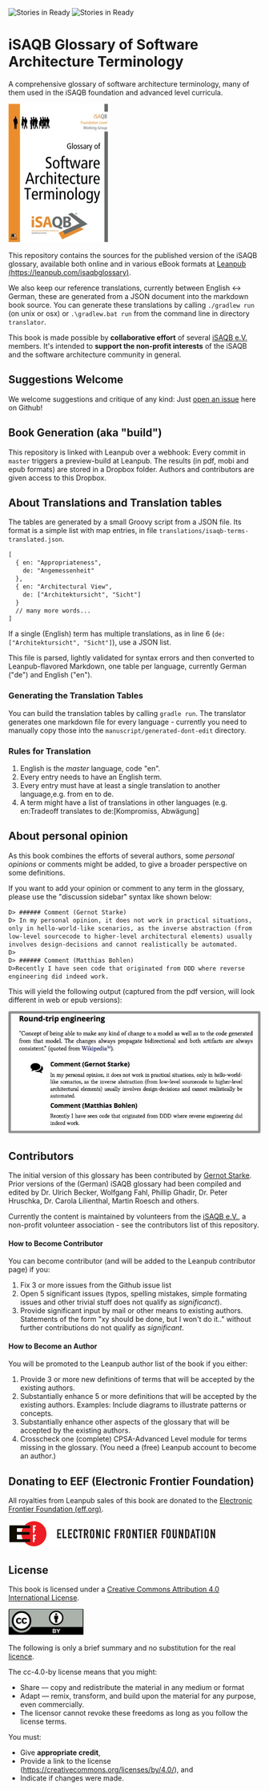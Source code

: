 ![Stories in Ready](https://badge.waffle.io/isaqb-org/glossary.png?label=ready&title=Ready)
![Stories in Ready](https://badge.waffle.io/isaqb-org/glossary.png?label=in%20progress&title=In%20progress)

# iSAQB Glossary of Software Architecture Terminology

A comprehensive glossary of software architecture terminology,
many of them used in the iSAQB foundation and advanced level curricula.

![](./glossary-cover-small.jpg)

This repository contains the sources for the published version of
the iSAQB glossary, available both online and in various eBook formats
at [Leanpub (https://leanpub.com/isaqbglossary)](https://leanpub.com/isaqbglossary).

We also keep our reference translations, currently between English <-> German,
these are generated from a JSON document into the markdown book source. You can
generate these translations by calling `./gradlew run` (on unix or osx)
or `.\gradlew.bat run` from the command line in directory `translator`.

This book is made possible by **collaborative effort** of several
[iSAQB e.V.](http://isaqb.org) members.
It's intended to **support the non-profit interests** of
the iSAQB and the software architecture community in general.


## Suggestions Welcome

We welcome suggestions and critique of any kind: Just
[open an issue](https://github.com/isaqb-org/glossary/issues)
here on Github!

## Book Generation (aka "build")

This repository is linked with Leanpub over a webhook: Every commit in `master` triggers
a preview-build at Leanpub. The results (in pdf, mobi and epub formats) are stored in
a Dropbox folder. Authors and contributors are given access to this Dropbox.

## About Translations and Translation tables

The tables are generated
by a small Groovy script from a JSON file. Its format is a simple list
with map entries, in file `translations/isaqb-terms-translated.json`.


```
[
  { en: "Appropriateness",
    de: "Angemessenheit"
  },
  { en: "Architectural View",
    de: ["Architektursicht", "Sicht"]
  }
  // many more words...
]  
```

If a single (English) term has multiple translations,
as in line 6 (`de: ["Architektursicht", "Sicht"]`), use a JSON list.

This file is parsed, lightly validated for syntax errors and then converted
to Leanpub-flavored Markdown, one table
per language, currently German ("de") and English ("en").

### Generating the Translation Tables
You can build the translation tables by calling `gradle run`.
The translator generates one markdown file for every language - currently
you need to manually copy those into the `manuscript/generated-dont-edit`
directory.

### Rules for Translation

1. English is the _master_ language, code "en".
2. Every entry needs to have an English term.
3. Every entry must have at least a single translation to another language,e.g. from en to de.
4. A term might have a list of translations
in other languages (e.g. en:Tradeoff translates
to de:[Kompromiss, Abwägung]


## About personal opinion

As this book combines the efforts of several authors, some _personal opinions_ or
comments might be added, to give a broader perspective on some definitions.

If you want to add your opinion or comment to any term in the glossary, please
use the "discussion sidebar" syntax like shown below:

```
D> ###### Comment (Gernot Starke)
D> In my personal opinion, it does not work in practical situations, only in hello-world-like scenarios, as the inverse abstraction (from low-level sourcecode to higher-level architectural elements) usually involves design-decisions and cannot realistically be automated.
D>
D> ###### Comment (Matthias Bohlen)
D>Recently I have seen code that originated from DDD where reverse engineering did indeed work.
```

This will yield the following output (captured from the pdf version, will look different in web or epub versions):

![](./comment-sample.jpg)


## Contributors

The initial version of this glossary has been contributed by [Gernot Starke](http://gernotstarke.de).
Prior versions of the (German) iSAQB glossary had been compiled and
edited by Dr. Ulrich Becker, Wolfgang Fahl, Phillip Ghadir, Dr. Peter Hruschka, Dr. Carola Lilienthal, Martin Roesch and others.


Currently the content is maintained by volunteers from the [iSAQB e.V.](http://isaqb.org),
a non-profit volunteer association - see the contributors list of this repository.

#### How to Become Contributor

You can become contributor (and will be added to the Leanpub contributor page) if
you:

1. Fix 3 or more issues from the Github issue list
2. Open 5 significant issues (typos, spelling mistakes, simple formating issues and
  other trivial stuff does not qualify as _significanct_).
3. Provide significant input by mail or other means to existing authors.
Statements of the form "xy should be done, but I won't do it.." without further
contributions do not qualify as _significant_.  

#### How to Become an Author

You will be promoted to the Leanpub author list of the book if you either:

1. Provide 3 or more new definitions of terms that will be accepted by the
existing authors.
2. Substantially enhance 5 or more definitions that will be accepted by the
existing authors. Examples: Include diagrams to illustrate patterns or concepts.
3. Substantially enhance other aspects of the glossary that will be accepted by the
existing authors.
4. Crosscheck one (complete) CPSA-Advanced Level module for terms missing in
the glossary.
(You need a (free) Leanpub account to become an author.)

## Donating to EEF (Electronic Frontier Foundation)

All royalties from Leanpub sales of this book are donated to
the [Electronic Frontier Foundation (eff.org)](http://eff.org).

![](./eff-logo-name-72.jpg)



## License

This book is licensed under a
[Creative Commons Attribution 4.0 International License](https://creativecommons.org/licenses/by/4.0/).


![](./cc-by.png)

The following is only a brief summary and no substitution for the real
[licence](https://creativecommons.org/licenses/by/4.0/).


The cc-4.0-by license means that you might:

* Share — copy and redistribute the material in any medium or format
* Adapt — remix, transform, and build upon the material for any purpose, even commercially.
* The licensor cannot revoke these freedoms as long as you follow the license terms.

You must:

* Give **appropriate credit**,
* Provide a link to the license (https://creativecommons.org/licenses/by/4.0/), and
* Indicate if changes were made.
